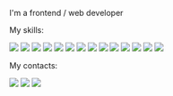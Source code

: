 I'm a frontend / web developer 



My skills:

<img src="https://img.shields.io/badge/html-F0E68C?style=for-the-badge&logo=HTML5&logoColor=FF4500"/> <img src="https://img.shields.io/badge/CSS3-F0E68C?style=for-the-badge&logo=HTML5&logoColor=0000FF"/> <img src="https://img.shields.io/badge/Sass-F0E68C?style=for-the-badge&logo=Sass&logoColor=8A2BE2"/> <img src="https://img.shields.io/badge/Bootstrap-F0E68C?style=for-the-badge&logo=Bootstrap&logoColor=4B0082"/> <img src="https://img.shields.io/badge/JavaScript-F0E68C?style=for-the-badge&logo=JavaScript&logoColor=FFA500"/> <img src="https://img.shields.io/badge/gulp-F0E68C?style=for-the-badge&logo=gulp&logoColor=DC143C"/> <img src="https://img.shields.io/badge/webpack-F0E68C?style=for-the-badge&logo=webpack&logoColor=8ED5FA"/> <img src="https://img.shields.io/badge/react-F0E68C?style=for-the-badge&logo=react&logoColor=61DBFB"/> <img src="https://img.shields.io/badge/git-F0E68C?style=for-the-badge&logo=git&logoColor=E2C00"/> <img src="https://img.shields.io/badge/github-F0E68C?style=for-the-badge&logo=github&logoColor=000"/> <img src="https://img.shields.io/badge/php-F0E68C?style=for-the-badge&logo=php&logoColor=232531"/> <img src="https://img.shields.io/badge/wordpress-F0E68C?style=for-the-badge&logo=wordpress&logoColor=000"/> <img src="https://img.shields.io/badge/phpMyAdmin-F0E68C?style=for-the-badge&logo=phpMyAdmin&logoColor=FF8C00"/> <img src="https://img.shields.io/badge/Trello-F0E68C?style=for-the-badge&logo=Trello&logoColor=0079bf"/>



My contacts:

[<img src="https://img.shields.io/badge/telegram-F0E68C?style=for-the-badge&logo=telegram&logoColor=0088CC"/>](https://t.me/vreutsky) [<img src="https://img.shields.io/badge/WhatsApp-F0E68C?style=for-the-badge&logo=WhatsApp&logoColor=34B7F1"/>](https://api.whatsapp.com/send?phone=375257689754) [<img src="https://img.shields.io/badge/Instagram-F0E68C?style=for-the-badge&logo=Instagram&logoColor=#E4405F"/>](https://www.instagram.com/vreutsky/)



